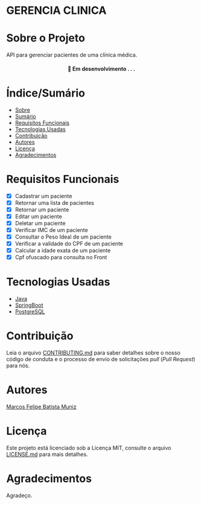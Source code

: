 # GERENCIA CLINICA


# Sobre o Projeto

API para gerenciar pacientes de uma clínica médica.

<h4 align="center"> 
	🚧  Em desenvolvimento . . .
</h4>

# Índice/Sumário

* [Sobre](#sobre-o-projeto)
* [Sumário](#índice/sumário)
* [Requisitos Funcionais](#requisitos-funcionais)
* [Tecnologias Usadas](#tecnologias-usadas)
* [Contribuição](#contribuição)
* [Autores](#autores)
* [Licença](#licença)
* [Agradecimentos](#agradecimentos)


# Requisitos Funcionais 

- [x] Cadastrar um paciente
- [X] Retornar uma lista de pacientes
- [X] Retornar um paciente
- [x] Editar um paciente
- [x] Deletar um paciente
- [x] Verificar IMC de um paciente
- [X] Consultar o Peso Ideal de um paciente
- [X] Verificar a validade do CPF de um paciente
- [x] Calcular a idade exata de um paciente
- [x] Cpf ofuscado para consulta no Front

# Tecnologias Usadas

- [Java](https://www.java.com/pt-BR/)
- [SpringBoot](https://spring.io/projects/spring-boot)
- [PostgreSQL](https://www.postgresql.org/)

# Contribuição

Leia o arquivo [CONTRIBUTING.md](CONTRIBUTING.md) para saber detalhes sobre o nosso código de conduta e o processo de envio de solicitações *pull* (*Pull Request*) para nós.

# Autores

[Marcos Felipe Batista Muniz](https://github.com/mfbmuniz)

# Licença

Este projeto está licenciado sob a Licença MIT,  consulte o arquivo [LICENSE.md](LICENSE.md) para mais detalhes.

# Agradecimentos

Agradeço.